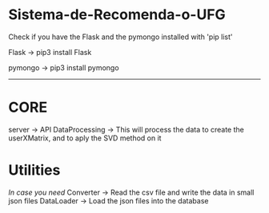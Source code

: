 # Sistema-de-Recomenda-o-UFG

Check if you have the Flask and the pymongo installed with 'pip list'

Flask -> pip3 install Flask

pymongo -> pip3 install pymongo


----------------------------------------------------------------
# CORE

server          -> API 
DataProcessing  -> This will process the data to create the userXMatrix, and to aply the   SVD method on it

# Utilities

*In case you need*
Converter  -> Read the csv file and write the data in small json files
DataLoader -> Load the json files into the database
